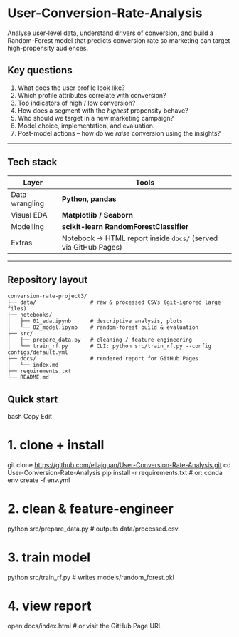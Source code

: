 # User-Conversion-Rate-Analysis
Analyse user-level data, understand drivers of conversion, and build a Random-Forest model that predicts conversion rate so marketing can target high-propensity audiences.
## Key questions

1. What does the user profile look like?  
2. Which profile attributes correlate with conversion?  
3. Top indicators of high / low conversion?  
4. How does a segment with the *highest* propensity behave?  
5. Who should we target in a new marketing campaign?  
6. Model choice, implementation, and evaluation.  
7. Post-model actions – how do we *raise* conversion using the insights?

---

## Tech stack

| Layer | Tools |
|-------|-------|
| Data wrangling | **Python, pandas** |
| Visual EDA | **Matplotlib / Seaborn** |
| Modelling | **scikit-learn RandomForestClassifier** |
| Extras | Notebook → HTML report inside `docs/` (served via GitHub Pages) |

---

## Repository layout

```text
conversion-rate-project3/
├── data/                 # raw & processed CSVs (git-ignored large files)
├── notebooks/
│   ├── 01_eda.ipynb      # descriptive analysis, plots
│   └── 02_model.ipynb    # random-forest build & evaluation
├── src/
│   ├── prepare_data.py   # cleaning / feature engineering
│   └── train_rf.py       # CLI: python src/train_rf.py --config configs/default.yml
├── docs/                 # rendered report for GitHub Pages
│   └── index.md
├── requirements.txt
└── README.md
```
## Quick start
bash
Copy
Edit
# 1. clone + install
git clone https://github.com/ellajquan/User-Conversion-Rate-Analysis.git
cd User-Conversion-Rate-Analysis
pip install -r requirements.txt     # or: conda env create -f env.yml

# 2. clean & feature-engineer
python src/prepare_data.py          # outputs data/processed.csv

# 3. train model
python src/train_rf.py              # writes models/random_forest.pkl

# 4. view report
open docs/index.html                # or visit the GitHub Page URL

